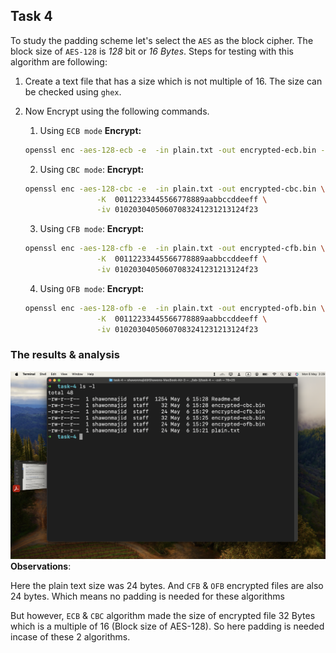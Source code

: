 ## Task 4

To study the padding scheme let's select the `AES` as the block cipher.
The block size of `AES-128` is _128_ bit or _16 Bytes_. Steps for testing with this algorithm are following:

1. Create a text file that has a size which is not multiple of 16. The size can be checked using `ghex`.
2. Now Encrypt using the following commands.

   1. Using `ECB mode`
      **Encrypt:**

   ```bash
   openssl enc -aes-128-ecb -e  -in plain.txt -out encrypted-ecb.bin -K 00112233445566778889aabbccd3322a
   ```

   2. Using `CBC mode`:
      **Encrypt:**

   ```bash
   openssl enc -aes-128-cbc -e  -in plain.txt -out encrypted-cbc.bin \
                   -K  00112233445566778889aabbccddeeff \
                   -iv 01020304050607083241231213124f23
   ```

   3. Using `CFB mode`:
      **Encrypt:**

   ```bash
   openssl enc -aes-128-cfb -e  -in plain.txt -out encrypted-cfb.bin \
                   -K  00112233445566778889aabbccddeeff \
                   -iv 01020304050607083241231213124f23
   ```

   4. Using `OFB mode`:
      **Encrypt:**

   ```bash
   openssl enc -aes-128-ofb -e  -in plain.txt -out encrypted-ofb.bin \
                   -K  00112233445566778889aabbccddeeff \
                   -iv 01020304050607083241231213124f23
   ```

### The results & analysis

![Padding Scheme](padding.png)
**Observations**:

Here the plain text size was 24 bytes. And `CFB` & `OFB` encrypted files are also 24 bytes. Which means no padding is needed for these algorithms

But however, `ECB` & `CBC` algorithm made the size of encrypted file 32 Bytes which is a multiple of 16 (Block size of AES-128). So here padding is needed incase of these 2 algorithms.
